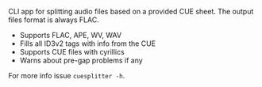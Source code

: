 CLI app for splitting audio files based on a provided CUE sheet. The output files format is always FLAC.

* Supports FLAC, APE, WV, WAV
* Fills all ID3v2 tags with info from the CUE
* Supports CUE files with cyrillics
* Warns about pre-gap problems if any

For more info issue `cuesplitter -h`.
